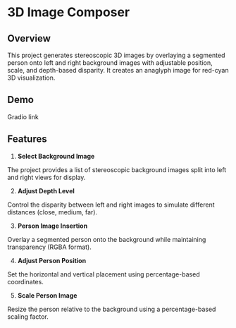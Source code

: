 # 3D Image Composer

## Overview
This project generates stereoscopic 3D images by overlaying a segmented person onto left and right background images with adjustable position, scale, and depth-based disparity. It creates an anaglyph image for red-cyan 3D visualization.

## Demo
Gradio link

## Features
1. **Select Background Image**

The project provides a list of stereoscopic background images split into left and right views for display.

2. **Adjust Depth Level**

Control the disparity between left and right images to simulate different distances (close, medium, far).

3. **Person Image Insertion**

Overlay a segmented person onto the background while maintaining transparency (RGBA format).

4. **Adjust Person Position**

Set the horizontal and vertical placement using percentage-based coordinates.

5. **Scale Person Image**

Resize the person relative to the background using a percentage-based scaling factor.